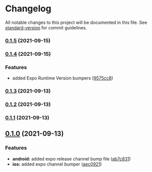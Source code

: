 # Changelog

All notable changes to this project will be documented in this file. See [standard-version](https://github.com/conventional-changelog/standard-version) for commit guidelines.

### [0.1.5](https://github.com/Torah-Anytime/standard-version-expo-channel/compare/v0.1.4...v0.1.5) (2021-09-15)

### [0.1.4](https://github.com/Torah-Anytime/standard-version-expo-channel/compare/v0.1.3...v0.1.4) (2021-09-15)


### Features

* added Expo Runtime Version bumpers ([9575cc8](https://github.com/Torah-Anytime/standard-version-expo-channel/commit/9575cc8e5ac411162251a2121457b0f90a0a1e72))

### [0.1.3](https://github.com/Torah-Anytime/standard-version-expo-channel/compare/v0.1.2...v0.1.3) (2021-09-13)

### [0.1.2](https://github.com/Torah-Anytime/standard-version-expo-channel/compare/v0.1.1...v0.1.2) (2021-09-13)

### [0.1.1](https://github.com/Torah-Anytime/standard-version-expo-channel/compare/v0.1.0...v0.1.1) (2021-09-13)

## [0.1.0](https://github.com/Torah-Anytime/standard-version-expo-channel/tree/v0.1.0) (2021-09-13)

### Features

* **android:** added expo release channel bump file ([ab7c831](https://github.com/Torah-Anytime/standard-version-expo-channel/commit/ab7c831505cd031d0bf4c5fc12ef410fbc620967))
* **ios:** added expo channel bumper ([aec0921](https://github.com/Torah-Anytime/standard-version-expo-channel/commit/aec0921cdc8d81d6c2c0624f67ff627cf2c60e2d))
